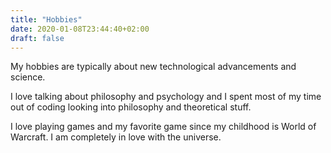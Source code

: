 ```yaml
---
title: "Hobbies"
date: 2020-01-08T23:44:40+02:00
draft: false
---
```


My hobbies are typically about new technological advancements and science.

I love talking about philosophy and psychology and I spent most of my time out of coding looking into philosophy and theoretical stuff.

I love playing games and my favorite game since my childhood is World of Warcraft. I am completely in love with the universe.


